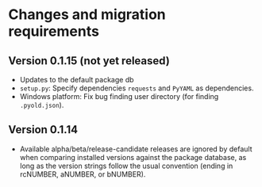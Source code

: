 # Changes and migration requirements

## Version 0.1.15 (not yet released)

* Updates to the default package db
* `setup.py`: Specify dependencies `requests` and `PyYAML` as dependencies.
* Windows platform: Fix bug finding user directory (for finding `.pyold.json`).

## Version 0.1.14

* Available alpha/beta/release-candidate releases are ignored by default when
  comparing installed versions against the package database, as long as the
  version strings follow the usual convention (ending in rcNUMBER, aNUMBER,
  or bNUMBER).
